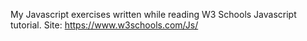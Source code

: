 My Javascript exercises written while reading W3 Schools Javascript tutorial.
Site: https://www.w3schools.com/Js/
